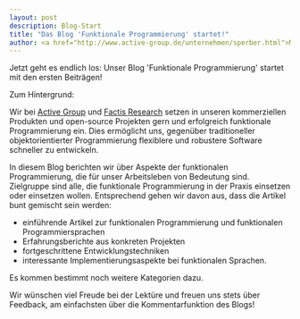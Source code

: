 ```yaml
---
layout: post
description: Blog-Start
title: "Das Blog 'Funktionale Programmierung' startet!"
author: <a href="http://www.active-group.de/unternehmen/sperber.html">Michael Sperber</a>
---
```


Jetzt geht es endlich los: Unser Blog 'Funktionale Programmierung'
startet mit den ersten Beiträgen!

Zum Hintergrund:

Wir bei [Active Group](http://www.active-group.de/) und [Factis
Research](http://www.factisresearch.com/) setzen in unseren
kommerziellen Produkten und open-source Projekten
gern und erfolgreich funktionale
Programmierung ein.  Dies ermöglicht uns, gegenüber traditioneller
objektorientierter Programmierung flexiblere und robustere Software
schneller zu entwickeln.

In diesem Blog berichten wir über Aspekte der funktionalen
Programmierung, die für unser Arbeitsleben von Bedeutung sind.
Zielgruppe sind alle, die funktionale Programmierung in der Praxis
einsetzen oder einsetzen wollen.  Entsprechend gehen wir davon aus,
dass die Artikel bunt gemischt sein werden:

- einführende Artikel zur funktionalen Programmierung und funktionalen
  Programmiersprachen
- Erfahrungsberichte aus konkreten Projekten
- fortgeschrittene Entwicklungstechniken
- interessante Implementierungsaspekte bei funktionalen Sprachen.

Es kommen bestimmt noch weitere Kategorien dazu.

Wir wünschen viel Freude bei der Lektüre und freuen uns stets über
Feedback, am einfachsten über die Kommentarfunktion des Blogs!
